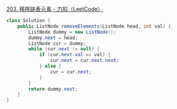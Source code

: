 [203. 移除链表元素 - 力扣（LeetCode）](https://leetcode.cn/problems/remove-linked-list-elements/description/)





```java
class Solution {
    public ListNode removeElements(ListNode head, int val) {
        ListNode dummy = new ListNode();
        dummy.next = head;
        ListNode cur = dummy;
        while (cur.next != null) {
            if (cur.next.val == val) {
                cur.next = cur.next.next;
            } else {
                cur = cur.next;
            }
        }
        return dummy.next;
    }
}
```